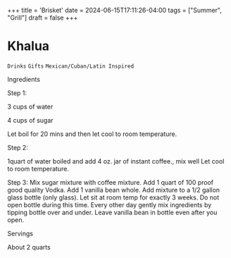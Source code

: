 +++
title = 'Brisket'
date = 2024-06-15T17:11:26-04:00
tags = ["Summer", "Grill"]
draft = false
+++
# Khalua

`Drinks` `Gifts` `Mexican/Cuban/Latin Inspired`

 

  Ingredients  

  Step 1:

3 cups of water

4 cups of sugar

Let boil for 20 mins and then let cool to room temperature. 

Step 2:

1quart of water boiled and add 4 oz. jar of instant coffee., mix well Let cool to room temperature.

Step 3: Mix sugar mixture with coffee mixture. Add 1 quart of 100 proof good quality Vodka. Add 1 vanilla bean whole. Add mixture to a 1/2 gallon glass bottle (only glass). Let sit at room temp for exactly 3 weeks. Do not open bottle during this time. Every other day gently mix ingredients by tipping bottle over and under. Leave vanilla bean in bottle even after you open.  

   Servings  

  About 2 quarts  

 
